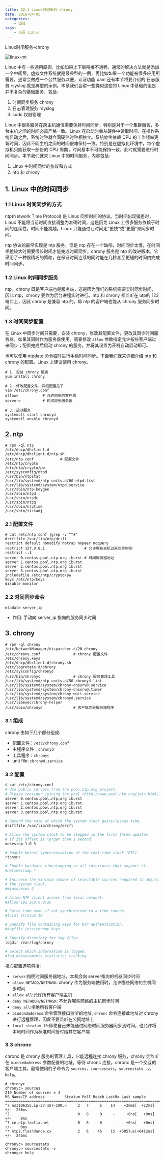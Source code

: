 ```yaml
---
title: 22.1 Linux时间服务-chrony
date: 2018-04-05
categories:
    - 运维
tags:
    - 马哥 Linux
---
```


Linux时间服务-chrony

![linux-mt](/images/linux_mt/linux_level2.jpg)
<!-- more -->

Linux 中有一些通用原则，比如如果上下层衔接不通畅，通常的解决方法就是添加一个中间层，虚拟文件系统就是最典型的一例，再比如如果一个功能被很多应用所需要，通常会做成一个公共服务以便，认证功能 pam 还有本节将要介绍的 日志服务 rsyslog 就是典型的示例。本章我们会讲一些类似这些的 Linux 中基础的但是并不复杂的基础服务，包括:
1. 时间同步服务 chrony
2. 日志管理服务 rsyslog
3. sudo 权限管理

Linux 中很多服务在跨主机通信需要保持时间同步，特别是对于一个集群而言，多台主机之间的时间必需严格一致。Linux 在启动时会从硬件中读取时间，在操作系统启动之后，系统时钟就会同硬件时钟相独立。系统始终依赖 CPU 的工作频率更新时间，因此不同主机之间的时间很难保持一致。特别是在虚拟化环境中，每个虚拟机只能获取一部份的 CPU 周期，时间基本不可能保持一致，此时就需要进行时间同步。本节我们就来 Linux 中的时间服务，内容包括:
1. Linux 中时间同步的协议和方式
2. ntp 和 chrony

## 1. Linux 中的时间同步
### 1.1 Linux 时间同步的方式
ntp(Network Time Protocol) 是 Linux 同步时间的协议。当时间出现偏差时，Linux 不能将当前时间直接调整为准确时间，这是因为 Linux 上很多服务依赖于时间的连续性，时间不能跳越。Linux 只能通过让时间走"更快"或"更慢"来同步时间。

ntp 协议的最早实现是 ntp 服务，但是 ntp 存在一个缺陷，时间同步太慢，在时间相差较大时需要很长时间才能完成时间同步。chrony 服务是 ntp 的改进版本，它采用了一种很精巧的策略，在保证时间连续的同时能在几秒甚至更短的时间内完成时间同步。

### 1.2 Linux 时间同步服务
ntp，chrony 既是客户端也是服务端，这是因为我们的系统需要实时同步时间，因此 ntp，chrony 要作为后台进程实时进行。ntp 和 chrony 都监听在 utp的 123 端口上，因此 chrony 是兼容 ntp 的，即 ntp 的客户端也能从 chrony 服务同步时间。

### 1.3 时间同步配置
在 Linux 中同步时间只需要，安装 chrony，修改其配置文件，更改其同步时间服务器，如果其同时作为服务器使用，需要修改 `allow` 参数指定允许按些客户端过来同步；配置完成后启动 chrony 的服务，并将其设置为开机自动启动即可。

也可以使用 ntpdate 命令临时进行手动时间同步。下面我们就来详细介绍 ntp 和 chrony 的配置。Linux 上建议使用 chrony。

```
# 1. 安装 chrony 服务
yum install chrony

# 2. 修改配置文件，详细配置见下
vim /etc/chrony.conf
allow=           # 允许同步的客户端
server=          # 时间同步服务器

# 3. 启动服务
systemctl start chronyd
systemctl enable chronyd
```

## 2. ntp
```
# rpm -ql ntp
/etc/dhcp/dhclient.d
/etc/dhcp/dhclient.d/ntp.sh
/etc/ntp.conf            # 配置文件
/etc/ntp/crypto
/etc/ntp/crypto/pw
/etc/sysconfig/ntpd
/usr/bin/ntpstat
/usr/lib/systemd/ntp-units.d/60-ntpd.list
/usr/lib/systemd/system/ntpd.service
/usr/sbin/ntp-keygen
/usr/sbin/ntpd
/usr/sbin/ntpdc
/usr/sbin/ntpq
/usr/sbin/ntptime
/usr/sbin/tickadj
```

### 2.1 配置文件
```
# cat /etc/ntp.conf |grep -v "^#"
driftfile /var/lib/ntp/drift
restrict default nomodify notrap nopeer noquery
restrict 127.0.0.1                  # 允许哪些主机过来同步时间
restrict ::1
server 0.centos.pool.ntp.org iburst # 时间服务器地址
server 1.centos.pool.ntp.org iburst
server 2.centos.pool.ntp.org iburst
server 3.centos.pool.ntp.org iburst
includefile /etc/ntp/crypto/pw
keys /etc/ntp/keys
disable monitor
```

### 2.2 时间同步命令
`ntpdate server_ip`
- 作用: 手动向 server_ip 指向的服务同步时间


## 3. chrony
```
# rpm -ql chrony
/etc/NetworkManager/dispatcher.d/20-chrony
/etc/chrony.conf               # chrony 配置文件
/etc/chrony.keys
/etc/dhcp/dhclient.d/chrony.sh
/etc/logrotate.d/chrony
/etc/sysconfig/chronyd         
/usr/bin/chronyc               # chrony 服务管理工具
/usr/lib/systemd/ntp-units.d/50-chronyd.list
/usr/lib/systemd/system/chrony-dnssrv@.service
/usr/lib/systemd/system/chrony-dnssrv@.timer
/usr/lib/systemd/system/chrony-wait.service
/usr/lib/systemd/system/chronyd.service
/usr/libexec/chrony-helper
/usr/sbin/chronyd              # 客户端亦是服务端程序
```

### 3.1 组成
chrony 由如下几个部分组成:
- 配置文件：`/etc/chrony.conf`
- 主程序文件：`chronyd`
- 工具程序：`chronyc`
- unit file: `chronyd.service`

### 3.2 配置
```bash
$ cat /etc/chrony.conf
# Use public servers from the pool.ntp.org project.
# Please consider joining the pool (http://www.pool.ntp.org/join.html).
server 0.centos.pool.ntp.org iburst
server 1.centos.pool.ntp.org iburst
server 2.centos.pool.ntp.org iburst
server 3.centos.pool.ntp.org iburst

# Record the rate at which the system clock gains/losses time.
driftfile /var/lib/chrony/drift

# Allow the system clock to be stepped in the first three updates
# if its offset is larger than 1 second.
makestep 1.0 3

# Enable kernel synchronization of the real-time clock (RTC).
rtcsync

# Enable hardware timestamping on all interfaces that support it.
#hwtimestamp *

# Increase the minimum number of selectable sources required to adjust
# the system clock.
#minsources 2

# Allow NTP client access from local network.
#allow 192.168.0.0/16

# Serve time even if not synchronized to a time source.
#local stratum 10

# Specify file containing keys for NTP authentication.
#keyfile /etc/chrony.keys

# Specify directory for log files.
logdir /var/log/chrony

# Select which information is logged.
#log measurements statistics tracking
```

核心配置选项包括:
- `server`:指明时间服务器地址，本机会向 server指向的机器同步时间
- `allow NETADD/NETMASK`: chrony 作为服务端使用时，允许哪些网络的主机同步时间
- `allow all`:允许所有客户端主机
- `deny NETADDR/NETMASK`: 不允许哪些网络的主机同步时间
- `deny all`:拒绝所有客户端
- `bindcmdaddress`:命令管理接口监听的地址, `chronc` 命令连接此地址对 chrony进行远程管理，因此不要监听在公网地址上
- `local stratum 10`:即使自己未能通过网络时间服务器同步到时间，也允许将本地时间作为标准时间授时给其它客户端


### 3.3 chronc
chronc 是 chrony 服务的管理工具，它能远程连接 chrony 服务，chrony 会监听在 `bindcmdaddress` 参数配置的地址，等待 chronc 连接。chronc 是一个交互的客户端工具，最常使用的子命令为 `sources`，`sourcestats`，`sourcestats -v`，`help`。

```
# chronyc
chronyc> sources
210 Number of sources = 4
MS Name/IP address         Stratum Poll Reach LastRx Last sample               
===============================================================================
^? ns3106355.ip-37-187-100.>     2   7     5    14    +20ms[  +22ms] +/-  236ms
^? .                             0   8     0     -     +0ns[   +0ns] +/-    0ns
^? cn.ntp.faelix.net             0   8     0     -     +0ns[   +0ns] +/-    0ns
^* ntp2.flashdance.cx            2   6    45    15  +3857us[+6412us] +/-  246ms

chronyc> sourcestats
chronyc> sourcestats -v
chronyc> help
```
